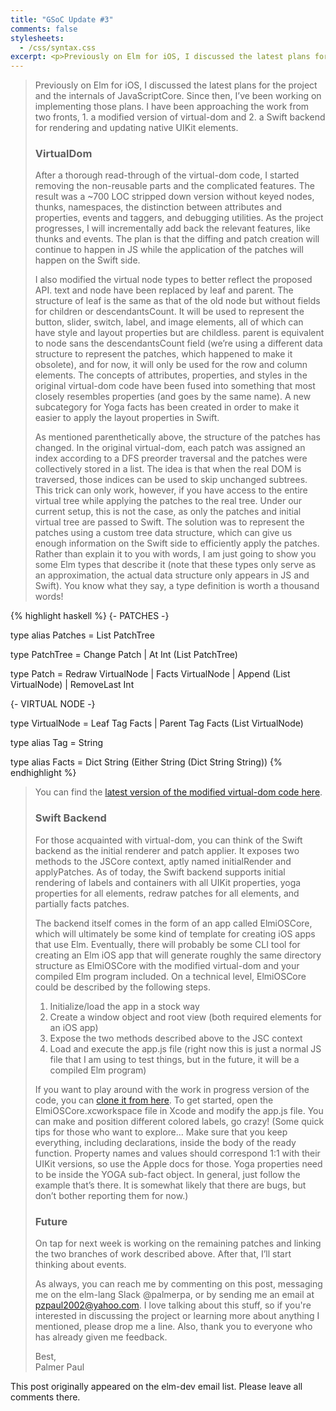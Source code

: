 ```yaml
---
title: "GSoC Update #3"
comments: false
stylesheets:
  - /css/syntax.css
excerpt: <p>Previously on Elm for iOS, I discussed the latest plans for the project and the internals of JavaScriptCore. Since then, I have been implementing those plans by creating a modified version of virtual-dom and a Swift backend for rendering and updating native UIKit elements.</p>
---
```


> Previously on Elm for iOS, I discussed the latest plans for the project and the internals of JavaScriptCore. Since then, I’ve been working on implementing those plans. I have been approaching the work from two fronts, 1. a modified version of virtual-dom and 2. a Swift backend for rendering and updating native UIKit elements.
>
> ### **VirtualDom**
>
> After a thorough read-through of the virtual-dom code, I started removing the non-reusable parts and the complicated features. The result was a ~700 LOC stripped down version without keyed nodes, thunks, namespaces, the distinction between attributes and properties, events and taggers, and debugging utilities. As the project progresses, I will incrementally add back the relevant features, like thunks and events. The plan is that the diffing and patch creation will continue to happen in JS while the application of the patches will happen on the Swift side.
>
> I also modified the virtual node types to better reflect the proposed API. text and node have been replaced by leaf and parent. The structure of leaf is the same as that of the old node but without fields for children or descendantsCount. It will be used to represent the button, slider, switch, label, and image elements, all of which can have style and layout properties but are childless. parent is equivalent to node sans the descendantsCount field (we’re using a different data structure to represent the patches, which happened to make it obsolete), and for now, it will only be used for the row and column elements. The concepts of attributes, properties, and styles in the original virtual-dom code have been fused into something that most closely resembles properties (and goes by the same name). A new subcategory for Yoga facts has been created in order to make it easier to apply the layout properties in Swift.
>
> As mentioned parenthetically above, the structure of the patches has changed. In the original virtual-dom, each patch was assigned an index according to a DFS preorder traversal and the patches were collectively stored in a list. The idea is that when the real DOM is traversed, those indices can be used to skip unchanged subtrees. This trick can only work, however, if you have access to the entire virtual tree while applying the patches to the real tree. Under our current setup, this is not the case, as only the patches and initial virtual tree are passed to Swift. The solution was to represent the patches using a custom tree data structure, which can give us enough information on the Swift side to efficiently apply the patches. Rather than explain it to you with words, I am just going to show you some Elm types that describe it (note that these types only serve as an approximation, the actual data structure only appears in JS and Swift). You know what they say, a type definition is worth a thousand words!

{% highlight haskell %}
{- PATCHES -}

type alias Patches =
    List PatchTree

type PatchTree
    = Change Patch
    | At Int (List PatchTree)

type Patch
    = Redraw VirtualNode
    | Facts VirtualNode
    | Append (List VirtualNode)
    | RemoveLast Int


{- VIRTUAL NODE -}

type VirtualNode
    = Leaf Tag Facts
    | Parent Tag Facts (List VirtualNode)

type alias Tag =
    String

type alias Facts =
    Dict String (Either String (Dict String String))
{% endhighlight %}

> You can find the [latest version of the modified virtual-dom code here](https://github.com/pzp1997/virtual-dom/blob/master/src/Native/VirtualDom.js).
>
> ### **Swift Backend**
>
> For those acquainted with virtual-dom, you can think of the Swift backend as the initial renderer and patch applier. It exposes two methods to the JSCore context, aptly named initialRender and applyPatches. As of today, the Swift backend supports initial rendering of labels and containers with all UIKit properties, yoga properties for all elements, redraw patches for all elements, and partially facts patches.
>
> The backend itself comes in the form of an app called ElmiOSCore, which will ultimately be some kind of template for creating iOS apps that use Elm. Eventually, there will probably be some CLI tool for creating an Elm iOS app that will generate roughly the same directory structure as ElmiOSCore with the modified virtual-dom and your compiled Elm program included. On a technical level, ElmiOSCore could be described by the following steps.
>
> 1. Initialize/load the app in a stock way
> 2. Create a window object and root view (both required elements for an iOS app)
> 3. Expose the two methods described above to the JSC context
> 4. Load and execute the app.js file (right now this is just a normal JS file that I am using to test things, but in the future, it will be a compiled Elm program)
>
> If you want to play around with the work in progress version of the code, you can [clone it from here](https://github.com/pzp1997/elm-ios-bridge/tree/master/ElmiOSCore). To get started, open the ElmiOSCore.xcworkspace file in Xcode and modify the app.js file. You can make and position different colored labels, go crazy! (Some quick tips for those who want to explore... Make sure that you keep everything, including declarations, inside the body of the ready function. Property names and values should correspond 1:1 with their UIKit versions, so use the Apple docs for those. Yoga properties need to be inside the YOGA sub-fact object. In general, just follow the example that’s there. It is somewhat likely that there are bugs, but don’t bother reporting them for now.)
>
> ### **Future**
>
> On tap for next week is working on the remaining patches and linking the two branches of work described above. After that, I’ll start thinking about events.
>
> As always, you can reach me by commenting on this post, messaging me on the elm-lang Slack @palmerpa, or by sending me an email at pzpaul2002@yahoo.com. I love talking about this stuff, so if you're interested in discussing the project or learning more about anything I mentioned, please drop me a line. Also, thank you to everyone who has already given me feedback.
>
> Best,<br>
> Palmer Paul

This post originally appeared on the elm-dev email list. Please leave all comments there.
